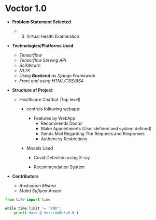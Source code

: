 # Voctor 1.0

- **Problem Statement Selected**
	- 3. Virtual Health Examination

- **Technologies/Platforms Used**
	- _Tensorflow_
	- _Tensorflow Serving API_
	- _Scikitlearn_
	- _NLTK_
	- _Using ***Backend*** as Django Framework_
	- _Front end using HTML/CSS/BS4_

- **Structure of Project**
	- Healthcare Chatbot (Top level) 
		- controls following webapp:
			- Features by WebApp
				- Recommends Doctor
				- Make Appointments (User defined and system defined)
				- Sends Mail Regarding The Requests and Responses
				- Authencity Restrictions
		- Models Used
				
			- Covid Detection using X-ray
				
			- Recommendation System

- **Contributors**
	- _Anshuman Mishra_
	- _Mohd Sufiyan Ansari_





```python
from life import time

while time.limit != 'END':
	print('Hack @ VersionBeta3.0')
```

